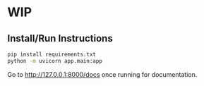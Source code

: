 # WIP

## Install/Run Instructions
```bash
pip install requirements.txt
python -m uvicorn app.main:app
```
Go to http://127.0.0.1:8000/docs once running for documentation.